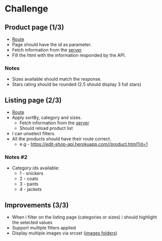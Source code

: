 # Challenge

## Product page (1/3)

* [Route](https://edit-shop-api.herokuapp.com//product.html)
* Page should have the id as parameter.
* Fetch information from the [server](https://edit-shop-api.herokuapp.com//docs/#/Product%20Operations/getProduct)
* Fill the html with the information responded by the API.

### Notes

* Sizes available should match the response.
* Stars rating should be rounded (2.5 should display 3 full stars)

## Listing page (2/3)

* [Route](https://edit-shop-api.herokuapp.com//productList.html)
* Apply sortBy, category and sizes.
    * Fetch information from the [server](https://edit-shop-api.herokuapp.com//docs/#/Product%20Operations/getProductsList)
    * Should reload product list
* I can unselect filters.
* All the products should have their route correct. 
    * e.g - https://edit-shop-api.herokuapp.com//product.html?id=1

### Notes #2

* Category ids available:
    * 1 - snickers
    * 2 - coats
    * 3 - pants
    * 4 - jackets

## Improvements (3/3)

* When i filter on the listing page (categories or sizes) i should highlight the selected values
* Support multiple filters applied
* Display multiple images via srcset ([images folders](https://github.com/moisessantos/shop-api/tree/master/client/imgs/products))
